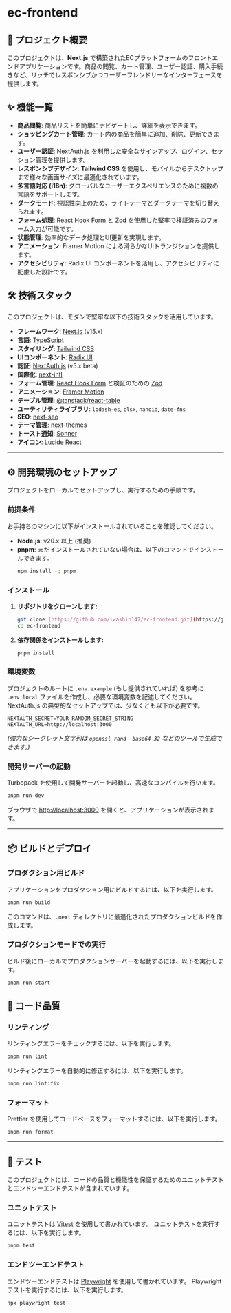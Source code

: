 # ec-frontend

## 🚀 プロジェクト概要

このプロジェクトは、**Next.js** で構築されたECプラットフォームのフロントエンドアプリケーションです。商品の閲覧、カート管理、ユーザー認証、購入手続きなど、リッチでレスポンシブかつユーザーフレンドリーなインターフェースを提供します。

## ✨ 機能一覧

- **商品閲覧**: 商品リストを簡単にナビゲートし、詳細を表示できます。
- **ショッピングカート管理**: カート内の商品を簡単に追加、削除、更新できます。
- **ユーザー認証**: NextAuth.js を利用した安全なサインアップ、ログイン、セッション管理を提供します。
- **レスポンシブデザイン**: **Tailwind CSS** を使用し、モバイルからデスクトップまで様々な画面サイズに最適化されています。
- **多言語対応 (i18n)**: グローバルなユーザーエクスペリエンスのために複数の言語をサポートします。
- **ダークモード**: 視認性向上のため、ライトテーマとダークテーマを切り替えられます。
- **フォーム処理**: React Hook Form と Zod を使用した堅牢で検証済みのフォーム入力が可能です。
- **状態管理**: 効率的なデータ処理とUI更新を実現します。
- **アニメーション**: Framer Motion による滑らかなUIトランジションを提供します。
- **アクセシビリティ**: Radix UI コンポーネントを活用し、アクセシビリティに配慮した設計です。

## 🛠️ 技術スタック

このプロジェクトは、モダンで堅牢な以下の技術スタックを活用しています。

- **フレームワーク**: [Next.js](https://nextjs.org/) (v15.x)
- **言語**: [TypeScript](https://www.typescriptlang.org/)
- **スタイリング**: [Tailwind CSS](https://tailwindcss.com/)
- **UIコンポーネント**: [Radix UI](https://www.radix-ui.com/)
- **認証**: [NextAuth.js](https://next-auth.js.org/) (v5.x beta)
- **国際化**: [next-intl](https://next-intl-docs.vercel.app/)
- **フォーム管理**: [React Hook Form](https://react-hook-form.com/) と検証のための [Zod](https://zod.dev/)
- **アニメーション**: [Framer Motion](https://www.framer.com/motion/)
- **テーブル管理**: [@tanstack/react-table](https://tanstack.com/table/latest)
- **ユーティリティライブラリ**: `lodash-es`, `clsx`, `nanoid`, `date-fns`
- **SEO**: [next-seo](https://github.com/garmeeh/next-seo)
- **テーマ管理**: [next-themes](https://github.com/pacocoursey/next-themes)
- **トースト通知**: [Sonner](https://sonner.emilkowal.ski/)
- **アイコン**: [Lucide React](https://lucide.dev/icons/)

---

## ⚙️ 開発環境のセットアップ

プロジェクトをローカルでセットアップし、実行するための手順です。

### 前提条件

お手持ちのマシンに以下がインストールされていることを確認してください。

- **Node.js**: v20.x 以上 (推奨)
- **pnpm**: まだインストールされていない場合は、以下のコマンドでインストールできます。
  ```bash
  npm install -g pnpm
  ```

### インストール

1.  **リポジトリをクローンします:**

    ```bash
    git clone [https://github.com/iwashin147/ec-frontend.git](https://github.com/iwashin147/ec-frontend.git)
    cd ec-frontend
    ```

2.  **依存関係をインストールします:**
    ```bash
    pnpm install
    ```

### 環境変数

プロジェクトのルートに `.env.example` (もし提供されていれば) を参考に `.env.local` ファイルを作成し、必要な環境変数を記述してください。NextAuth.js の典型的なセットアップでは、少なくとも以下が必要です。

```env
NEXTAUTH_SECRET=YOUR_RANDOM_SECRET_STRING
NEXTAUTH_URL=http://localhost:3000
```

_(強力なシークレット文字列は `openssl rand -base64 32` などのツールで生成できます。)_

### 開発サーバーの起動

Turbopack を使用して開発サーバーを起動し、高速なコンパイルを行います。

```bash
pnpm run dev
```

ブラウザで [http://localhost:3000](http://localhost:3000) を開くと、アプリケーションが表示されます。

---

## 📦 ビルドとデプロイ

### プロダクション用ビルド

アプリケーションをプロダクション用にビルドするには、以下を実行します。

```bash
pnpm run build
```

このコマンドは、`.next` ディレクトリに最適化されたプロダクションビルドを作成します。

### プロダクションモードでの実行

ビルド後にローカルでプロダクションサーバーを起動するには、以下を実行します。

```bash
pnpm run start
```

## 📏 コード品質

### リンティング

リンティングエラーをチェックするには、以下を実行します。

```bash
pnpm run lint
```

リンティングエラーを自動的に修正するには、以下を実行します。

```bash
pnpm run lint:fix
```

### フォーマット

Prettier を使用してコードベースをフォーマットするには、以下を実行します。

```bash
pnpm run format
```

---

## 🧪 テスト

このプロジェクトには、コードの品質と機能性を保証するためのユニットテストとエンドツーエンドテストが含まれています。

### ユニットテスト

ユニットテストは [Vitest](https://vitest.dev/) を使用して書かれています。
ユニットテストを実行するには、以下を実行します。

```bash
pnpm test
```

### エンドツーエンドテスト

エンドツーエンドテストは [Playwright](https://playwright.dev/) を使用して書かれています。
Playwright テストを実行するには、以下を実行します。

```bash
npx playwright test
```
